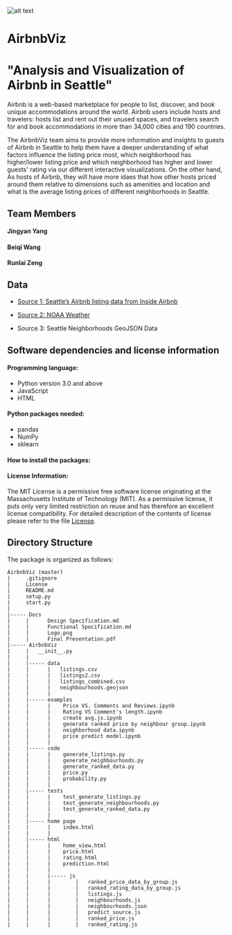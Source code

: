 ![alt text](https://github.com/wangbeiqi199159/AirbnbViz/blob/master/Docs/Project_logo.png)

# AirbnbViz

# "Analysis and Visualization of Airbnb in Seattle"

Airbnb is a web-based marketplace for people to list, discover, and book unique accommodations around the world. Airbnb users include hosts and travelers: hosts list and rent out their unused spaces, and travelers search for and book accommodations in more than 34,000 cities and 190 countries.

The AirbnbViz team aims to provide more information and insights to guests of Airbnb in Seattle to help them have a deeper understanding of what factors influence the listing price most, which neighborhood has higher/lower listing price and which neighborhood has higher and lower guests' rating via our different interactive visualizations. On the other hand, As hosts of Airbnb, they will have more idaes that how other hosts priced around them relative to dimensions such as amenities and location and what is the average listing prices of different neighborhoods in Seattle.


## Team Members

#### Jingyan Yang
#### Beiqi Wang
#### Runlai Zeng


## Data

- [Source 1: Seattle’s Airbnb listing data from Inside Airbnb](http://insideairbnb.com)

- [Source 2: NOAA Weather](http://www.noaa.gov)

- Source 3: Seattle Neighborhoods GeoJSON Data


## Software dependencies and license information
#### Programming language: 

- Python version 3.0 and above 
- JavaScript
- HTML

#### Python packages needed:

- pandas
- NumPy
- sklearn

#### How to install the packages:

#### License Information:
The MIT License is a permissive free software license originating at the Massachusetts Institute of Technology (MIT). As a permissive license, it puts only very limited restriction on reuse and has therefore an excellent license compatibility. For detailed description of the contents of license please refer to the file [License](https://github.com/wangbeiqi199159/analyze-of-seattle-airbnb-hosts/blob/master/LICENSE).


## Directory Structure

The package is organized as follows:
```
AirbnbViz (master)
|     .gitignore
|     License
|     README.md
|     setup.py
|     start.py
|
|----- Docs
|     |      Design Specification.md
|     |      Functional Specification.md
|     |      Logo.png
|     |      Final Presentation.pdf
|----- AirbnbViz
|     |   __init__.py
|     |  
|     |----- data
|     |      |   listings.csv
|     |      |   listings2.csv
|     |      |   listings_combined.csv
|     |      |   neighbourhoods.geojson
|     |      | 
|     |----- examples 
|     |      |    Price VS. Comments and Reviews.ipynb
|     |      |    Rating VS Comment's length.ipynb
|     |      |    create avg.js.ipynb
|     |      |    generate ranked price by neighbour group.ipynb
|     |      |    neighborhood data.ipynb
|     |      |    price predict model.ipynb
|     |      | 
|     |----- code
|     |      |    generate_listings.py
|     |      |    generate_neighbourhoods.py   
|     |      |    generate_ranked_data.py   
|     |      |    price.py    
|     |      |    probability.py   
|     |      |            
|     |----- tests
|     |      |    test_generate_listings.py
|     |      |    test_generate_neighbourhoods.py
|     |      |    test_generate_ranked_data.py
|     |      |
|     |----- home page
|     |      |    index.html
|     |      |
|     |----- html
|     |      |    home_view.html
|     |      |    price.html
|     |      |    rating.html
|     |      |    prediction.html
|     |      |
|     |      |----- js  
|     |      |        |   ranked_price_data_by_group.js  
|     |      |        |   ranked_rating_data_by_group.js
|     |      |        |   listings.js
|     |      |        |   neighbourhoods.js
|     |      |        |   neighbourhoods.json
|     |      |        |   predict_source.js
|     |      |        |   ranked_price.js
|     |      |        |   ranked_rating.js





